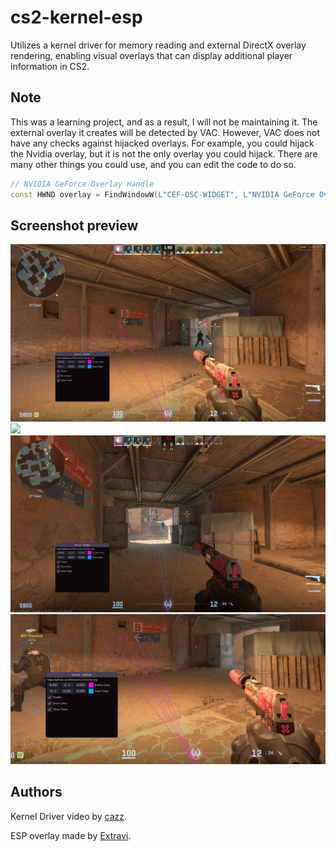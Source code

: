 # cs2-kernel-esp
Utilizes a kernel driver for memory reading and external DirectX overlay rendering, enabling visual overlays that can display additional player information in CS2.

## Note
This was a learning project, and as a result, I will not be maintaining it. The external overlay it creates will be detected by VAC. However, VAC does not have any checks against hijacked overlays. For example, you could hijack the Nvidia overlay, but it is not the only overlay you could hijack. There are many other things you could use, and you can edit the code to do so.
```c++
// NVIDIA GeForce Overlay Handle
const HWND overlay = FindWindowW(L"CEF-OSC-WIDGET", L"NVIDIA GeForce Overlay");
```

## Screenshot preview
<img src="https://raw.githubusercontent.com/Extravi/cs2-kernel-esp/main/screenshots/Screenshot%202024-04-12%20021836.png" width="600">
<img src="https://raw.githubusercontent.com/Extravi/cs2-kernel-esp/main/screenshots/example.gif" width="600">
<img src="https://raw.githubusercontent.com/Extravi/cs2-kernel-esp/main/screenshots/Screenshot%202024-04-12%20021914.png" width="600">
<img src="https://raw.githubusercontent.com/Extravi/cs2-kernel-esp/main/screenshots/Screenshot%202024-04-12%20022006.png" width="600">

## Authors
Kernel Driver video by [cazz](https://www.youtube.com/watch?v=n463QJ4cjsU).

ESP overlay made by [Extravi](https://extravi.dev/).
